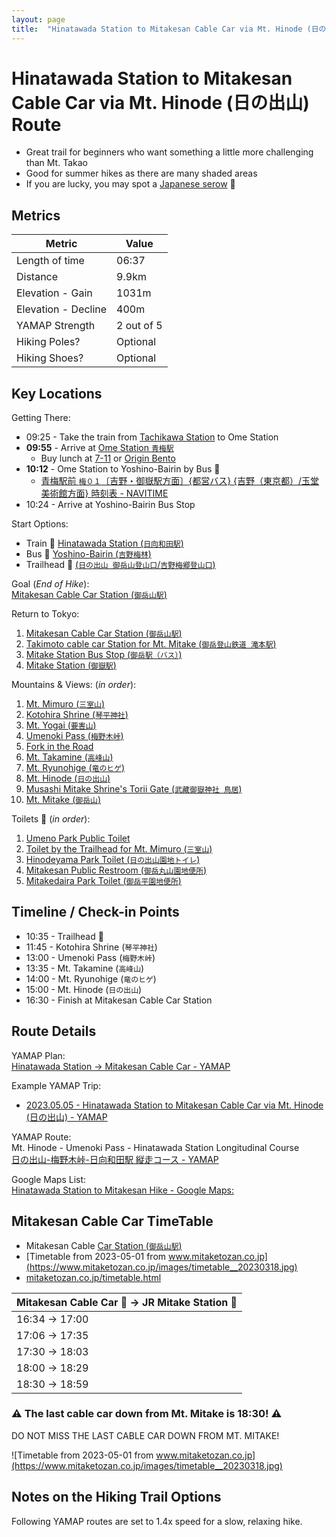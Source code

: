 ```yaml
---
layout: page
title:  "Hinatawada Station to Mitakesan Cable Car via Mt. Hinode (日の出山) Route"
---
```


# Hinatawada Station to Mitakesan Cable Car via Mt. Hinode (日の出山) Route
* Great trail for beginners who want something a little more challenging than Mt. Takao
* Good for summer hikes as there are many shaded areas
* If you are lucky, you may spot a [Japanese serow](https://en.wikipedia.org/wiki/Japanese_serow) 🦌

## Metrics

| Metric              | Value      |
| ------------------- | ---------- |
| Length of time      | 06:37      |
| Distance            | 9.9km      |
| Elevation - Gain    | 1031m      |
| Elevation - Decline | 400m       |
| YAMAP Strength      | 2 out of 5 |
| Hiking Poles?       | Optional   |
| Hiking Shoes?       | Optional   |

## Key Locations
Getting There:
* 09:25 - Take the train from [Tachikawa Station](https://goo.gl/maps/ahTHBtaAz83m62LE9) to Ome Station
* **09:55** - Arrive at [Ome Station `青梅駅`](https://goo.gl/maps/ybqDVsbAiSBhnpyT6)
  * Buy lunch at [7-11](https://goo.gl/maps/9txtDyhHaVFajn719) or [Origin Bento](https://goo.gl/maps/7zyHUgvDRyso3vRq7)
* **10:12** - Ome Station to Yoshino-Bairin by Bus 🚌
  * [青梅駅前 `梅０１`〔吉野・御嶽駅方面〕{都営バス} {吉野（東京都）/玉堂美術館方面} 時刻表 - NAVITIME](https://www.navitime.co.jp/diagram/bus/00016563/00004191/1/?year=2023&month=05&day=05&segment=1)
* 10:24 - Arrive at Yoshino-Bairin Bus Stop

Start Options:
* Train 🚉 [Hinatawada Station (`日向和田駅`)](https://goo.gl/maps/ULv12ZWtcutLFZLc7)
* Bus 🚌 [Yoshino-Bairin (`吉野梅林`)](https://goo.gl/maps/C8DyabhWTZdZZ3f96)
* Trailhead 🥾 [(`日の出山 御岳山登山口`/`吉野梅郷登山口`)](https://goo.gl/maps/ivZNp39duM6zDenn9)

Goal (_End of Hike_):  
[Mitakesan Cable Car Station (`御岳山駅`)](https://goo.gl/maps/W7baocnkbqSZ1iDZ7)

Return to Tokyo:  
1. [Mitakesan Cable Car Station (`御岳山駅`)](https://goo.gl/maps/W7baocnkbqSZ1iDZ7)
1. [Takimoto cable car Station for Mt. Mitake (`御岳登山鉄道 滝本駅`)](https://goo.gl/maps/4zphaC29SdhVR2it9)
1. [Mitake Station Bus Stop (`御岳駅（バス）`)](https://goo.gl/maps/TF7zTatB9f8Skd937)
1. [Mitake Station (`御嶽駅`)](https://goo.gl/maps/DMhiun282BQ1sZGS9)

Mountains & Views: (_in order_):
1. [Mt. Mimuro (`三室山`)](https://goo.gl/maps/QaXLo7QQbqqPNjEF6)
1. [Kotohira Shrine (`琴平神社`)](https://goo.gl/maps/Wq46y5Xrh5aFAnrA8)
1. [Mt. Yogai (`要害山`)](https://goo.gl/maps/vMwWRodvgmKufL4U9)
1. [Umenoki Pass (`梅野木峠`)](https://goo.gl/maps/YHgarXZk3xF5eeHx7)
1. [Fork in the Road](https://goo.gl/maps/Vjbf861mWZU9HKSM7)
1. [Mt. Takamine (`高峰山`)](https://goo.gl/maps/2sEXB7YLxGNLNidc9)
1. [Mt. Ryunohige (`竜のヒゲ`)](https://goo.gl/maps/XS5H5eWTA7oRg2U17)
1. [Mt. Hinode (`日の出山`)](https://goo.gl/maps/HcM9K3b7XTGBVeee7)
1. [Musashi Mitake Shrine's Torii Gate (`武藏御嶽神社 鳥居`)](https://goo.gl/maps/U6rGPipAh3TLE15F6)
1. [Mt. Mitake (`御岳山`)](https://goo.gl/maps/ppSjZLYbn3FqC115A)

Toilets 🚽 (_in order_):
1. [Umeno Park Public Toilet](https://goo.gl/maps/9FeoZK4XTtAZw1eF6)
1. [Toilet by the Trailhead for Mt. Mimuro (`三室山`)](https://goo.gl/maps/tjkTTLp1wjAjzL4WA)
1. [Hinodeyama Park Toilet (`日の出山園地トイレ`)](https://goo.gl/maps/NFjvPqZLtNyQMWoe7)
1. [Mitakesan Public Restroom (`御岳丸山園地便所`)](https://goo.gl/maps/Pdy81hDH8jQYzF3D8)
1. [Mitakedaira Park Toilet (`御岳平園地便所`)](https://goo.gl/maps/3VjMgPAaUBXJC9da6)

## Timeline / Check-in Points
* 10:35 - Trailhead 🥾
* 11:45 - Kotohira Shrine (`琴平神社`)
* 13:00 - Umenoki Pass (`梅野木峠`)
* 13:35 - Mt. Takamine (`高峰山`)
* 14:00 - Mt. Ryunohige (`竜のヒゲ`)
* 15:00 - Mt. Hinode (`日の出山`)
* 16:30 - Finish at Mitakesan Cable Car Station

## Route Details
YAMAP Plan:  
[Hinatawada Station -> Mitakesan Cable Car - YAMAP](https://yamap.com/plans/code/GRLwFtW60TK04NY-nLeTZLeymIrU7qWER8WWBxkgJNhrvEKkKXXsCKbmncLQ2_2rMoI)

Example YAMAP Trip:  
* [2023.05.05 - Hinatawada Station to Mitakesan Cable Car via Mt. Hinode (日の出山) - YAMAP](https://yamap.com/activities/24113052)

YAMAP Route:  
Mt. Hinode - Umenoki Pass - Hinatawada Station Longitudinal Course  
[日の出山-梅野木峠-日向和田駅 縦走コース - YAMAP](https://yamap.com/model-courses/15926)

Google Maps List:  
[Hinatawada Station to Mitakesan Hike - Google Maps:](https://goo.gl/maps/faGvA5BdW2gki31bA)

## Mitakesan Cable Car TimeTable
* Mitakesan Cable [Car Station (`御岳山駅`)](https://goo.gl/maps/W7baocnkbqSZ1iDZ7)
* [Timetable from 2023-05-01 from www.mitaketozan.co.jp](https://www.mitaketozan.co.jp/images/timetable__20230318.jpg)
* [mitaketozan.co.jp/timetable.html](https://www.mitaketozan.co.jp/timetable.html)

| Mitakesan Cable Car 🚠 -> JR Mitake Station 🚉 |
| -------------------------------------------- |
| 16:34 -> 17:00                               |
| 17:06 -> 17:35                               |
| 17:30 -> 18:03                               |
| 18:00 -> 18:29                               |
| 18:30 -> 18:59                               |

### ⚠️ The last cable car down from Mt. Mitake is 18:30! ⚠️
DO NOT MISS THE LAST CABLE CAR DOWN FROM MT. MITAKE!

![Timetable from 2023-05-01 from www.mitaketozan.co.jp](https://www.mitaketozan.co.jp/images/timetable__20230318.jpg)

## Notes on the Hiking Trail Options
Following YAMAP routes are set to 1.4x speed for a slow, relaxing hike.
